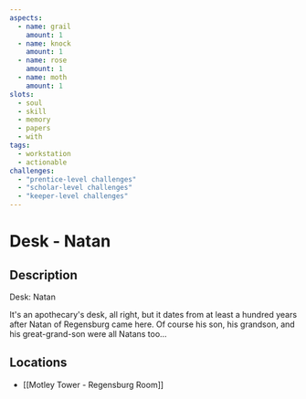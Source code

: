 ```yaml
---
aspects: 
  - name: grail
    amount: 1
  - name: knock
    amount: 1
  - name: rose
    amount: 1
  - name: moth
    amount: 1
slots:
  - soul
  - skill
  - memory
  - papers
  - with
tags:
  - workstation
  - actionable
challenges:
  - "prentice-level challenges"
  - "scholar-level challenges"
  - "keeper-level challenges"
---
```


# Desk - Natan

## Description
Desk: Natan

It's an apothecary's desk, all right, but it dates from at least a hundred years after Natan of Regensburg came here. Of course his son, his grandson, and his great-grand-son were all Natans too…
## Locations
- [[Motley Tower - Regensburg Room]]